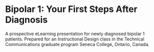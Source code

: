 # Bipolar 1: Your First Steps After Diagnosis
A prospective eLearning presentation for newly diagnosed bipolar 1 patients. Prepared for an Instructional Design class in the Technical Communications graduate program Seneca College, Ontario, Canada.
